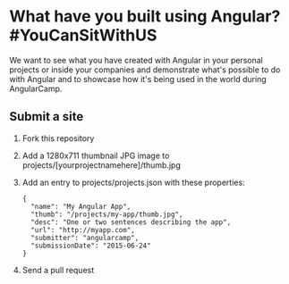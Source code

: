 # What have you built using Angular? #YouCanSitWithUS

We want to see what you have created with Angular in your personal projects or inside your companies and demonstrate what's possible to do with Angular and to showcase how it's being used in the world during AngularCamp.

## Submit a site

1. Fork this repository
2. Add a 1280x711 thumbnail JPG image to projects/[yourprojectnamehere]/thumb.jpg
3. Add an entry to projects/projects.json with these properties:

    ```
    {
      "name": "My Angular App",
      "thumb": "/projects/my-app/thumb.jpg",
      "desc": "One or two sentences describing the app",
      "url": "http://myapp.com",
      "submitter": "angularcamp",
      "submissionDate": "2015-06-24"
    }
    ```
4. Send a pull request

